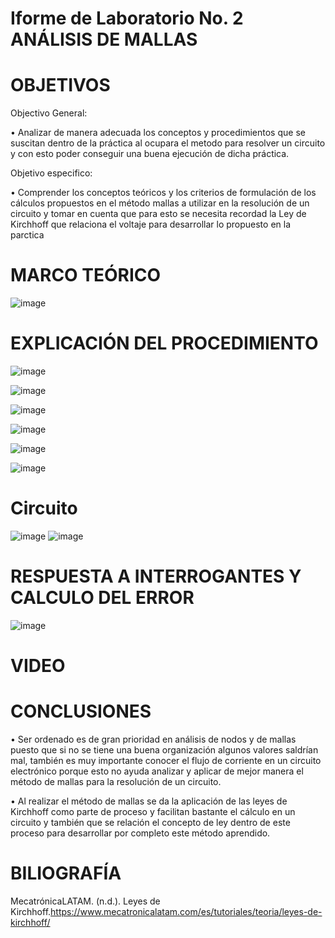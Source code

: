 # Iforme de Laboratorio No. 2 ANÁLISIS DE MALLAS
# OBJETIVOS
Objectivo General:

•	Analizar de manera adecuada los conceptos y procedimientos que se suscitan dentro de la práctica al ocupara el metodo para resolver un circuito y con esto poder conseguir una buena ejecución de dicha práctica.

Objetivo especifico: 

•	Comprender los conceptos teóricos y los criterios de formulación de los cálculos propuestos en el método mallas a utilizar en la resolución de un circuito y tomar en cuenta que para esto se necesita recordad la Ley de Kirchhoff que relaciona el voltaje para desarrollar lo propuesto en la parctica

# MARCO TEÓRICO

![image](https://user-images.githubusercontent.com/84587118/121990508-844c9580-cd63-11eb-955b-af1d165e0ef5.png)



# EXPLICACIÓN DEL PROCEDIMIENTO
![image](https://user-images.githubusercontent.com/84585835/122074692-0ae29080-cdbf-11eb-9241-310fd128aadc.png)

![image](https://user-images.githubusercontent.com/84585835/122074787-20f05100-cdbf-11eb-8dc6-08dc12c4a33c.png)

![image](https://user-images.githubusercontent.com/84585835/122075085-6745b000-cdbf-11eb-8aa3-c424dc9b33c6.png)

![image](https://user-images.githubusercontent.com/84585835/122074904-3b2a2f00-cdbf-11eb-89ff-5449f6867c6a.png)

![image](https://user-images.githubusercontent.com/84412132/121989511-e2787900-cd61-11eb-89d3-c5f3487b28a0.png)

![image](https://user-images.githubusercontent.com/84585835/122075398-a8d65b00-cdbf-11eb-88aa-83e1d29f82ef.png)


# Circuito
![image](https://user-images.githubusercontent.com/84412132/121987583-616bb280-cd5e-11eb-8101-0446687d73ff.png)
![image](https://user-images.githubusercontent.com/84412132/121987614-721c2880-cd5e-11eb-8e7e-9b62bf0cf99a.png)




# RESPUESTA A INTERROGANTES Y CALCULO DEL ERROR

![image](https://user-images.githubusercontent.com/84585835/122073917-69f3d580-cdbe-11eb-8295-9e4187866696.png)


# VIDEO


# CONCLUSIONES

•	Ser ordenado es de gran prioridad en análisis de nodos y de mallas puesto que si no se tiene una buena organización algunos valores saldrían mal, también es muy importante conocer el flujo de corriente en un circuito electrónico porque esto no ayuda analizar y aplicar de mejor manera el método de mallas para la resolución de un circuito.

•	Al realizar el método de mallas se da la aplicación de las leyes de Kirchhoff como parte de proceso y facilitan bastante el cálculo en un circuito y también que se relación el concepto de ley dentro de este proceso para desarrollar por completo este método aprendido.



# BILIOGRAFÍA

MecatrónicaLATAM. (n.d.). Leyes de Kirchhoff.https://www.mecatronicalatam.com/es/tutoriales/teoria/leyes-de-kirchhoff/


